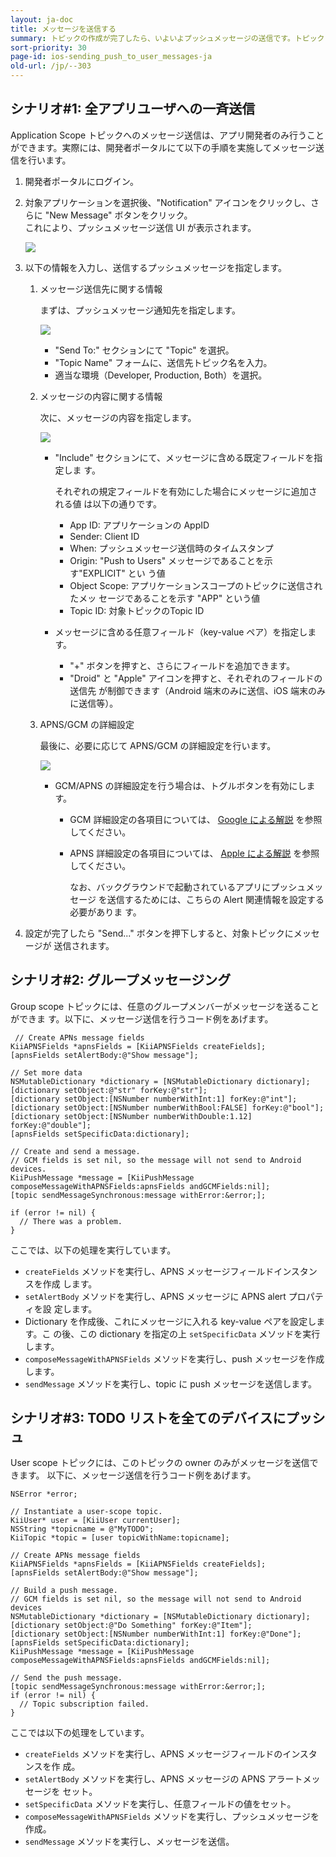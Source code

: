 ```yaml
---
layout: ja-doc
title: メッセージを送信する
summary: トピックの作成が完了したら、いよいよプッシュメッセージの送信です。トピックにメッセージを送信すると、このトピックを購読している全てのユーザに対してメッセージがプッシュされます。ここでは、サンプルシナリオのそれぞれを例に取り、メッセージ送信の方法を説明していきます。
sort-priority: 30
page-id: ios-sending_push_to_user_messages-ja
old-url: /jp/--303
---
```

## シナリオ#1: 全アプリユーザへの一斉送信

Application Scope トピックへのメッセージ送信は、アプリ開発者のみ行うことができます。実際には、開発者ポータルにて以下の手順を実施してメッセージ送信を行います。

1. 開発者ポータルにログイン。
1. 対象アプリケーションを選択後、"Notification" アイコンをクリックし、さらに
   "New Message" ボタンをクリック。  
   これにより、プッシュメッセージ送信 UI が表示されます。

    ![](01.png)

1. 以下の情報を入力し、送信するプッシュメッセージを指定します。
    1. メッセージ送信先に関する情報

        まずは、プッシュメッセージ通知先を指定します。

        ![](02.png)
        * "Send To:" セクションにて "Topic" を選択。
        * "Topic Name" フォームに、送信先トピック名を入力。
        * 適当な環境（Developer, Production, Both）を選択。

    1. メッセージの内容に関する情報

        次に、メッセージの内容を指定します。

        ![](03.png)
        * "Include" セクションにて、メッセージに含める既定フィールドを指定しま
          す。

            それぞれの規定フィールドを有効にした場合にメッセージに追加される値
            は以下の通りです。
            * App ID: アプリケーションの AppID
            * Sender: Client ID
            * When: プッシュメッセージ送信時のタイムスタンプ
            * Origin: "Push to Users" メッセージであることを示す"EXPLICIT" とい
              う値
            * Object Scope: アプリケーションスコープのトピックに送信されたメッ
              セージであることを示す "APP" という値
            * Topic ID: 対象トピックのTopic ID
       * メッセージに含める任意フィールド（key-value ペア）を指定します。
            * "+" ボタンを押すと、さらにフィールドを追加できます。
            * "Droid" と "Apple" アイコンを押すと、それぞれのフィールドの送信先
              が制御できます（Android 端末のみに送信、iOS 端末のみに送信等）。

    1. APNS/GCM の詳細設定

        最後に、必要に応じて APNS/GCM の詳細設定を行います。

        ![](04.png)
        * GCM/APNS の詳細設定を行う場合は、トグルボタンを有効にします。
            * GCM 詳細設定の各項目については、
              [Google による解説](http://developer.android.com/google/gcm/gcm.html#server)
              を参照してください。
            * APNS 詳細設定の各項目については、
              [Apple による解説](http://developer.apple.com/library/mac/#documentation/NetworkingInternet/Conceptual/RemoteNotificationsPG/ApplePushService/ApplePushService.html)
              を参照してください。

              なお、バックグラウンドで起動されているアプリにプッシュメッセージ
              を送信するためには、こちらの Alert 関連情報を設定する必要がありま
              す。


1. 設定が完了したら "Send..." ボタンを押下しすると、対象トピックにメッセージが
   送信されます。


## シナリオ#2: グループメッセージング

Group scope トピックには、任意のグループメンバーがメッセージを送ることができま
す。以下に、メッセージ送信を行うコード例をあげます。

```objc
 // Create APNs message fields
KiiAPNSFields *apnsFields = [KiiAPNSFields createFields];
[apnsFields setAlertBody:@"Show message"];

// Set more data
NSMutableDictionary *dictionary = [NSMutableDictionary dictionary];
[dictionary setObject:@"str" forKey:@"str"];
[dictionary setObject:[NSNumber numberWithInt:1] forKey:@"int"];
[dictionary setObject:[NSNumber numberWithBool:FALSE] forKey:@"bool"];
[dictionary setObject:[NSNumber numberWithDouble:1.12] forKey:@"double"];
[apnsFields setSpecificData:dictionary];

// Create and send a message.
// GCM fields is set nil, so the message will not send to Android devices.
KiiPushMessage *message = [KiiPushMessage composeMessageWithAPNSFields:apnsFields andGCMFields:nil];
[topic sendMessageSynchronous:message withError:&error;];

if (error != nil) {
  // There was a problem.
}
```

ここでは、以下の処理を実行しています。

* `createFields` メソッドを実行し、APNS メッセージフィールドインスタンスを作成
  します。
* `setAlertBody` メソッドを実行し、APNS メッセージに APNS alert プロパティを設
  定します。
* Dictionary を作成後、これにメッセージに入れる key-value ペアを設定します。こ
  の後、この dictionary を指定の上 `setSpecificData` メソッドを実行します。
* `composeMessageWithAPNSFields` メソッドを実行し、push メッセージを作成します。
* `sendMessage` メソッドを実行し、topic に push メッセージを送信します。


## シナリオ#3: TODO リストを全てのデバイスにプッシュ

User scope トピックには、このトピックの owner のみがメッセージを送信できます。
以下に、メッセージ送信を行うコード例をあげます。

```objc
NSError *error;

// Instantiate a user-scope topic.
KiiUser* user = [KiiUser currentUser];
NSString *topicname = @"MyTODO";
KiiTopic *topic = [user topicWithName:topicname];

// Create APNs message fields
KiiAPNSFields *apnsFields = [KiiAPNSFields createFields];
[apnsFields setAlertBody:@"Show message"];

// Build a push message.
// GCM fields is set nil, so the message will not send to Android devices
NSMutableDictionary *dictionary = [NSMutableDictionary dictionary];
[dictionary setObject:@"Do Something" forKey:@"Item"];
[dictionary setObject:[NSNumber numberWithInt:1] forKey:@"Done"];
[apnsFields setSpecificData:dictionary];
KiiPushMessage *message = [KiiPushMessage composeMessageWithAPNSFields:apnsFields andGCMFields:nil];

// Send the push message.
[topic sendMessageSynchronous:message withError:&error;];
if (error != nil) {
  // Topic subscription failed.
}
```

ここでは以下の処理をしています。

* `createFields` メソッドを実行し、APNS メッセージフィールドのインスタンスを作
  成。
* `setAlertBody` メソッドを実行し、APNS メッセージの APNS アラートメッセージを
  セット。
* `setSpecificData` メソッドを実行し、任意フィールドの値をセット。
* `composeMessageWithAPNSFields` メソッドを実行し、プッシュメッセージを作成。
* `sendMessage` メソッドを実行し、メッセージを送信。

